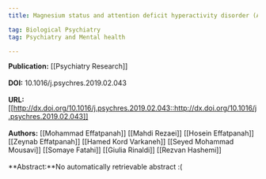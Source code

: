 ```yaml
---
title: Magnesium status and attention deficit hyperactivity disorder (ADHD)&#58; A meta-analysis

tag: Biological Psychiatry 
tag: Psychiatry and Mental health

---
```


**Publication:** [[Psychiatry Research]]<br><br>**DOI:** 10.1016/j.psychres.2019.02.043                                   
<br>**URL:**[[http://dx.doi.org/10.1016/j.psychres.2019.02.043::http://dx.doi.org/10.1016/j.psychres.2019.02.043]]<br><br>**Authors:** [[Mohammad Effatpanah]] [[Mahdi Rezaei]] [[Hosein Effatpanah]] [[Zeynab Effatpanah]] [[Hamed Kord Varkaneh]] [[Seyed Mohammad Mousavi]] [[Somaye Fatahi]] [[Giulia Rinaldi]] [[Rezvan Hashemi]] <br><br>**Abstract:**No automatically retrievable abstract :(

